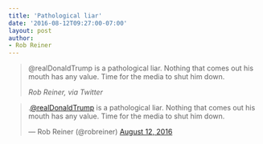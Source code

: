 ```yaml
---
title: 'Pathological liar'
date: '2016-08-12T09:27:00-07:00'
layout: post
author:
- Rob Reiner
---
```


> @realDonaldTrump is a pathological liar. Nothing that comes out his mouth has any value. Time for the media to shut him down.
>
> <cite>Rob Reiner, via Twitter</cite>

<blockquote class="twitter-tweet"><p lang="en" dir="ltr">.<a href="https://twitter.com/realDonaldTrump?ref_src=twsrc%5Etfw">@realDonaldTrump</a> is a pathological liar. Nothing that comes out his mouth has any value. Time for the media to shut him down.</p>&mdash; Rob Reiner (@robreiner) <a href="https://twitter.com/robreiner/status/764142943456206848?ref_src=twsrc%5Etfw">August 12, 2016</a></blockquote> <script async src="https://platform.twitter.com/widgets.js" charset="utf-8"></script>
